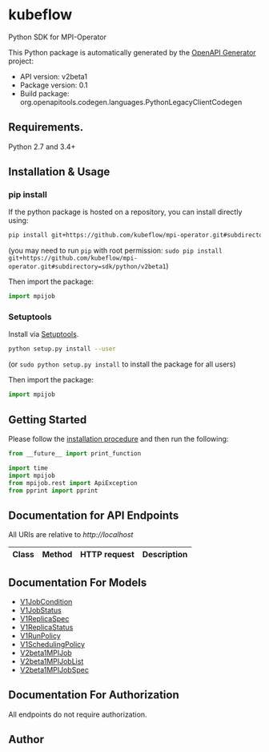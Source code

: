# kubeflow
Python SDK for MPI-Operator

This Python package is automatically generated by the [OpenAPI Generator](https://openapi-generator.tech) project:

- API version: v2beta1
- Package version: 0.1
- Build package: org.openapitools.codegen.languages.PythonLegacyClientCodegen

## Requirements.

Python 2.7 and 3.4+

## Installation & Usage
### pip install

If the python package is hosted on a repository, you can install directly using:

```sh
pip install git+https://github.com/kubeflow/mpi-operator.git#subdirectory=sdk/python/v2beta1
```
(you may need to run `pip` with root permission: `sudo pip install git+https://github.com/kubeflow/mpi-operator.git#subdirectory=sdk/python/v2beta1`)

Then import the package:
```python
import mpijob
```

### Setuptools

Install via [Setuptools](http://pypi.python.org/pypi/setuptools).

```sh
python setup.py install --user
```
(or `sudo python setup.py install` to install the package for all users)

Then import the package:
```python
import mpijob
```

## Getting Started

Please follow the [installation procedure](#installation--usage) and then run the following:

```python
from __future__ import print_function

import time
import mpijob
from mpijob.rest import ApiException
from pprint import pprint

```

## Documentation for API Endpoints

All URIs are relative to *http://localhost*

Class | Method | HTTP request | Description
------------ | ------------- | ------------- | -------------


## Documentation For Models

 - [V1JobCondition](docs/V1JobCondition.md)
 - [V1JobStatus](docs/V1JobStatus.md)
 - [V1ReplicaSpec](docs/V1ReplicaSpec.md)
 - [V1ReplicaStatus](docs/V1ReplicaStatus.md)
 - [V1RunPolicy](docs/V1RunPolicy.md)
 - [V1SchedulingPolicy](docs/V1SchedulingPolicy.md)
 - [V2beta1MPIJob](docs/V2beta1MPIJob.md)
 - [V2beta1MPIJobList](docs/V2beta1MPIJobList.md)
 - [V2beta1MPIJobSpec](docs/V2beta1MPIJobSpec.md)


## Documentation For Authorization

 All endpoints do not require authorization.

## Author




